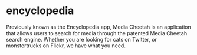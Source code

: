 # encyclopedia
Previously known as the Encyclopedia app, Media Cheetah is an application that allows users to search for media through the patented Media Cheetah search engine.
Whether you are looking for cats on Twitter, or monstertrucks on Flickr, we have what you need.
